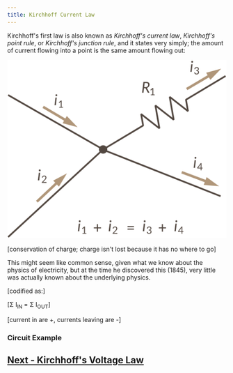 ```yaml
---
title: Kirchhoff Current Law
---
```


Kirchhoff's first law is also known as _Kirchhoff's current law_, _Kirchhoff's point rule_, or _Kirchhoff's junction rule_, and it states very simply; the amount of current flowing into a point is the same amount flowing out:

![](../Kirchhoffs_First_Law.svg)

[conservation of charge; charge isn't lost because it has no where to go]

This might seem like common sense, given what we know about the physics of electricity, but at the time he discovered this (1845), very little was actually known about the underlying physics. 

[codified as:]

[Σ I<sub>IN</sub> = Σ I<sub>OUT</sub>]

[current in are +, currents leaving are -]

### Circuit Example



## [Next - Kirchhoff's Voltage Law](../Kirchhoffs_Voltage_Law)
